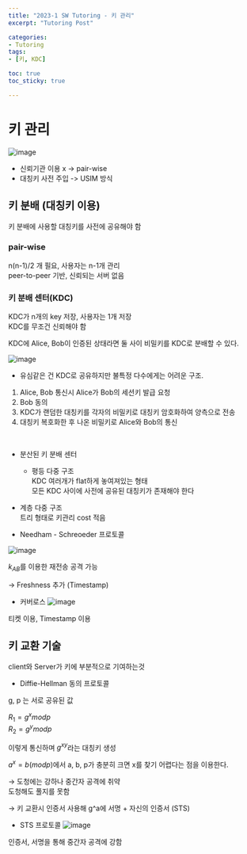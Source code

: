 ```yaml
---
title: "2023-1 SW Tutoring - 키 관리"
excerpt: "Tutoring Post"

categories:
- Tutoring
tags:
- [키, KDC]

toc: true
toc_sticky: true

---
```


# 키 관리

![image](https://github.com/ssoxong/ssoxong.github.io/assets/112956015/4885c43c-db07-4b4b-857f-93400e1e93c8)

- 신뢰기관 이용 x -> pair-wise
- 대칭키 사전 주입 -> USIM 방식

## 키 분배 (대칭키 이용)
키 분배에 사용할 대칭키를 사전에 공유해야 함

### pair-wise
n(n-1)/2 개 필요, 사용자는 n-1개 관리  
peer-to-peer 기반, 신뢰되는 서버 없음

### 키 분배 센터(KDC)
KDC가 n개의 key 저장, 사용자는 1개 저장  
KDC를 무조건 신뢰해야 함

KDC에 Alice, Bob이 인증된 상태라면 둘 사이 비밀키를 KDC로 분배할 수 있다. 

![image](https://github.com/ssoxong/ssoxong.github.io/assets/112956015/f8f54a52-d9f4-456f-8276-fad7314d0ec4)


- 유심같은 건 KDC로 공유하지만 불특정 다수에게는 어려운 구조.

1. Alice, Bob 통신시 Alice가 Bob의 세션키 발급 요청
2. Bob 동의
3. KDC가 랜덤한 대칭키를 각자의 비밀키로 대칭키 암호화하여 양측으로 전송
4. 대칭키 복호화한 후 나온 비밀키로 Alice와 Bob의 통신

<br>

- 분산된 키 분배 센터
    - 평등 다중 구조  
    KDC 여러개가 flat하게 놓여져있는 형태  
    모든 KDC 사이에 사전에 공유된 대칭키가 존재해야 한다

- 계층 다중 구조  
    트리 형태로 키관리 cost 적음  

- Needham - Schreoeder 프로토콜

![image](https://github.com/ssoxong/ssoxong.github.io/assets/112956015/cd4e5f66-71d6-4218-9a2e-9efbf81b34b4)

$k_{AB}$를 이용한 재전송 공격 가능

→ Freshness 추가 (Timestamp)

- 커버로스
![image](https://github.com/ssoxong/ssoxong.github.io/assets/112956015/37b8b70c-0565-46b6-b355-adacfcb804cd)

티켓 이용, Timestamp 이용


## 키 교환 기술

client와 Server가 키에 부분적으로 기여하는것

- Diffie-Hellman 동의 프로토콜

g, p 는 서로 공유된 값  

$R_1 = g^x mod p$   
$R_2 = g^y mod p$

이렇게 통신하며 $g^{xy}$라는 대칭키 생성

$a^x = b (mod p)$에서 a, b, p가 충분히 크면 x를 찾기 어렵다는 점을 이용한다. 


→ 도청에는 강하나 중간자 공격에 취약  
도청해도 풀지를 못함

→ 키 교환시 인증서 사용해 g^a에 서명 + 자신의 인증서 (STS) 

- STS 프로토콜
![image](https://github.com/ssoxong/ssoxong.github.io/assets/112956015/1640c8c6-044c-4d23-b319-7834cc665d6b)

인증서, 서명을 통해 중간자 공격에 강함